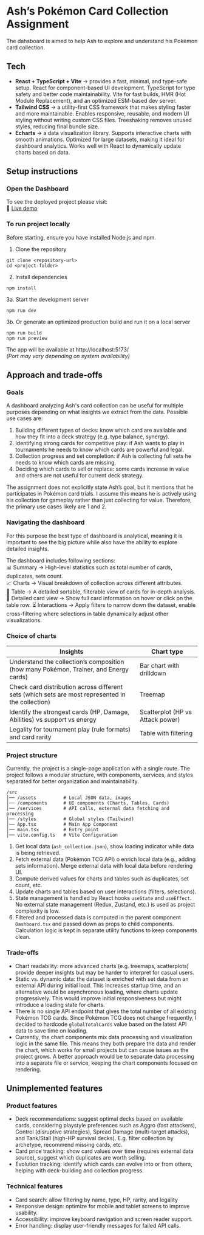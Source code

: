 # Ash’s Pokémon Card Collection Assignment

The dahsboard is aimed to help Ash to explore and understand his Pokémon card collection. 

## Tech
- **React + TypeScript + Vite** → provides a fast, minimal, and type-safe setup. React for component-based UI development. TypeScript for type safety and better code maintainability. Vite for fast builds, HMR (Hot Module Replacement), and an optimized ESM-based dev server.
- **Tailwind CSS** → a utility-first CSS framework that makes styling faster and more maintainable. Enables responsive, reusable, and modern UI styling without writing custom CSS files. Treeshaking removes unused styles, reducing final bundle size.
- **Echarts** → a data visualization library. Supports interactive charts with smooth animations. Optimized for large datasets, making it ideal for dashboard analytics. Works well with React to dynamically update charts based on data.

## Setup instructions

### Open the Dashboard
To see the deployed project please visit:  
🔗 [Live demo](https://github.com/)

### To run project locally

Before starting, ensure you have installed Node.js and npm.

1. Clone the repository
```
git clone <repository-url>
cd <project-folder>
```

2. Install dependencies
```
npm install
```

3a. Start the development server
```
npm run dev
```

3b. Or generate an optimized production build and run it on a local server
```
npm run build
npm run preview
```

The app will be available at http://localhost:5173/  
*(Port may vary depending on system availability)*

## Approach and trade-offs

### Goals
A dashboard analyzing Ash's card collection can be useful for multiple purposes depending on what insights we extract from the data.
Possible use cases are:
1. Building different types of decks: know which card are available and how they fit into a deck strategy  (e.g. type balance, synergy).
2. Identifying strong cards for competitive play: if Ash wants to play in tournaments he needs to know which cards are powerful and legal.
3. Collection progress and set completion: if Ash is collecting full sets he needs to know which cards are missing.
4. Deciding which cards to sell or replace: some cards increase in value and others are not useful for current deck strategy.

The assignment does not explicitly state Ash’s goal, but it mentions that he participates in Pokémon card trials.
I assume this means he is actively using his collection for gameplay rather than just collecting for value.
Therefore, the primary use cases likely are 1 and 2.

### Navigating the dashboard
For this purpose the best type of dashboard is analytical, meaning it is important to see the big picture while also have the ability to explore detailed insights.

The dashboard includes following sections:  
📊 Summary → High-level statistics such as total number of cards, duplicates, sets count.  
📈 Charts → Visual breakdown of collection across different attributes.  
📅 Table → A detailed sortable, filterable view of cards for in-depth analysis.  
🔎 Detailed card view → Show full card information on hover or click on the table row.
⏳ Interactions → Apply filters to narrow down the dataset, enable cross-filtering where selections in table dynamically adjust other visualizations.

### Choice of charts

| Insights                                                                                          | Chart type                       |
|---------------------------------------------------------------------------------------------------|----------------------------------|
| Understand the collection’s composition (how many Pokémon, Trainer, and Energy cards)             | Bar chart with drilldown         |
| Check card distribution across different sets (which sets are most represented in the collection) | Treemap                          |
| Identify the strongest cards (HP, Damage, Abilities) vs support vs energy                         | Scatterplot (HP vs Attack power) |
| Legality for tournament play (rule formats) and card rarity                                       | Table with filtering             |


### Project structure
Currently, the project is a single-page application with a single route.
The project follows a modular structure, with components, services, and styles separated for better organization and maintainability.

```
/src
│── /assets          # Local JSON data, images
│── /components      # UI components (Charts, Tables, Cards)
│── /services        # API calls, external data fetching and processing
│── /styles          # Global styles (Tailwind)
│── App.tsx          # Main App Component
│── main.tsx         # Entry point
│── vite.config.ts   # Vite Configuration
```

1. Get local data (`ash_collection.json`), show loading indicator while data is being retrieved.
2. Fetch external data (Pokémon TCG API) o enrich local data (e.g., adding sets information). Merge external data with local data before rendering UI.
3. Compute derived values for charts and tables such as duplicates, set count, etc.
4. Update charts and tables based on user interactions (filters, selections).
5. State management is handled by React hooks `useState` and `useEffect`. No external state management (Redux, Zustand, etc.) is used as project complexity is low.
6. Filtered and processed data is computed in the parent component `Dashboard.tsx` and passed down as props to child components. Calculation logic is kept in separate utility functions to keep components clean.

### Trade-offs
- Chart readability: more advanced charts (e.g. treemaps, scatterplots) provide deeper insights but may be harder to interpret for casual users.
- Static vs. dynamic data: the dataset is enriched with set data from an external API during initial load. This increases startup time, and an alternative would be asynchronous loading, where charts update progressively. This would improve initial responsiveness but might introduce a loading state for charts.
- There is no single API endpoint that gives the total number of all existing Pokémon TCG cards. Since Pokémon TCG does not change frequently, I decided to hardcode `globalTotalCards` value based on the latest API data to save time on loading.
- Currently, the chart components mix data processing and visualization logic in the same file. This means they both prepare the data and render the chart, which works for small projects but can cause issues as the project grows. A better approach would be to separate data processing into a separate file or service, keeping the chart components focused on rendering.

## Unimplemented features
### Product features
- Deck recommendations: suggest optimal decks based on available cards, considering playstyle preferences such as Aggro (fast attackers), Control (disruptive strategies), Spread Damage (multi-target attacks), and Tank/Stall (high-HP survival decks).
E.g. filter collection by archetype, recommend missing cards, etc.
- Card price tracking: show card values over time (requires external data source), suggest which duplicates are worth selling.
- Evolution tracking: identify which cards can evolve into or from others, helping with deck-building and collection progress.

### Technical features
- Card search: allow filtering by name, type, HP, rarity, and legality
- Responsive design: optimize for mobile and tablet screens to improve usability.
- Accessibility: improve keyboard navigation and screen reader support.
- Error handling: display user-friendly messages for failed API calls.


